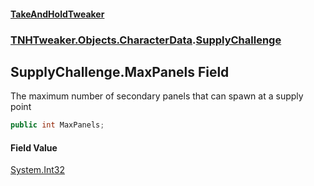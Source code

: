 #### [TakeAndHoldTweaker](index.md 'index')
### [TNHTweaker.Objects.CharacterData](TNHTweaker.Objects.CharacterData.md 'TNHTweaker.Objects.CharacterData').[SupplyChallenge](TNHTweaker.Objects.CharacterData.SupplyChallenge.md 'TNHTweaker.Objects.CharacterData.SupplyChallenge')

## SupplyChallenge.MaxPanels Field

The maximum number of secondary panels that can spawn at a supply point

```csharp
public int MaxPanels;
```

#### Field Value
[System.Int32](https://docs.microsoft.com/en-us/dotnet/api/System.Int32 'System.Int32')